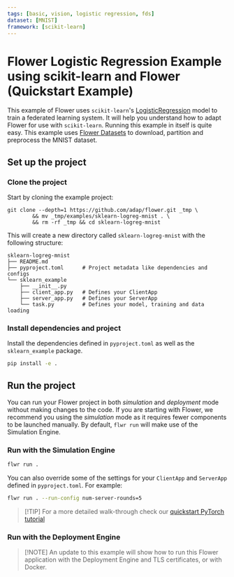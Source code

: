 ```yaml
---
tags: [basic, vision, logistic regression, fds]
dataset: [MNIST]
framework: [scikit-learn]
---
```


# Flower Logistic Regression Example using scikit-learn and Flower (Quickstart Example)

This example of Flower uses `scikit-learn`'s [LogisticRegression](https://scikit-learn.org/stable/modules/generated/sklearn.linear_model.LogisticRegression.html) model to train a federated learning system. It will help you understand how to adapt Flower for use with `scikit-learn`.
Running this example in itself is quite easy. This example uses [Flower Datasets](https://flower.ai/docs/datasets/) to download, partition and preprocess the MNIST dataset.

## Set up the project

### Clone the project

Start by cloning the example project:

```shell
git clone --depth=1 https://github.com/adap/flower.git _tmp \
		&& mv _tmp/examples/sklearn-logreg-mnist . \
		&& rm -rf _tmp && cd sklearn-logreg-mnist
```

This will create a new directory called `sklearn-logreg-mnist` with the following structure:

```shell
sklearn-logreg-mnist
├── README.md
├── pyproject.toml      # Project metadata like dependencies and configs
└── sklearn_example
    ├── __init__.py
    ├── client_app.py   # Defines your ClientApp
    ├── server_app.py   # Defines your ServerApp
    └── task.py         # Defines your model, training and data loading
```

### Install dependencies and project

Install the dependencies defined in `pyproject.toml` as well as the `sklearn_example` package.

```bash
pip install -e .
```

## Run the project

You can run your Flower project in both _simulation_ and _deployment_ mode without making changes to the code. If you are starting with Flower, we recommend you using the _simulation_ mode as it requires fewer components to be launched manually. By default, `flwr run` will make use of the Simulation Engine.

### Run with the Simulation Engine

```bash
flwr run .
```

You can also override some of the settings for your `ClientApp` and `ServerApp` defined in `pyproject.toml`. For example:

```bash
flwr run . --run-config num-server-rounds=5
```

> \[!TIP\]
> For a more detailed walk-through check our [quickstart PyTorch tutorial](https://flower.ai/docs/framework/tutorial-quickstart-scikitlearn.html)

### Run with the Deployment Engine

> \[!NOTE\]
> An update to this example will show how to run this Flower application with the Deployment Engine and TLS certificates, or with Docker.
